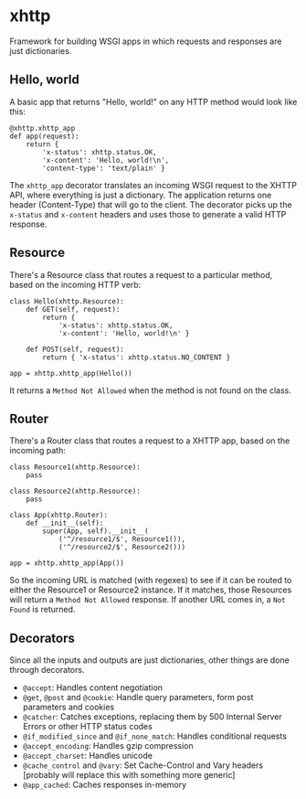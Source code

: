 xhttp
=====

Framework for building WSGI apps in which requests and responses are just dictionaries.

Hello, world
------------

A basic app that returns "Hello, world!" on any HTTP method would look like this:

    @xhttp.xhttp_app
    def app(request):
        return {
            'x-status': xhttp.status.OK,
            'x-content': 'Hello, world!\n',
            'content-type': 'text/plain' }
            
The `xhttp_app` decorator translates an incoming WSGI request to the XHTTP API, where everything is just a dictionary.
The application returns one header (Content-Type) that will go to the client. The decorator picks up the `x-status`
and `x-content` headers and uses those to generate a valid HTTP response.
            
Resource
--------

There's a Resource class that routes a request to a particular method, based on the incoming HTTP verb:

    class Hello(xhttp.Resource):
        def GET(self, request):
            return {
                'x-status': xhttp.status.OK,
                'x-content': 'Hello, world!\n' }
        
        def POST(self, request):
            return { 'x-status': xhttp.status.NO_CONTENT }
    
    app = xhttp.xhttp_app(Hello())

It returns a `Method Not Allowed` when the method is not found on the class.

Router
------

There's a Router class that routes a request to a XHTTP app, based on the incoming path:

    class Resource1(xhttp.Resource):
        pass
        
    class Resource2(xhttp.Resource):
        pass
        
    class App(xhttp.Router):
        def __init__(self):
            super(App, self).__init__(
                ('^/resource1/$', Resource1()),
                ('^/resource2/$', Resource2()))
                
    app = xhttp.xhttp_app(App())

So the incoming URL is matched (with regexes) to see if it can be routed to either the Resource1 or Resource2 instance.
If it matches, those Resources will return a `Method Not Allowed` response. If another URL comes in, a `Not Found` is
returned.

Decorators
----------

Since all the inputs and outputs are just dictionaries, other things are done through decorators.

- `@accept`: Handles content negotiation
- `@get`, `@post` and `@cookie`: Handle query parameters, form post parameters and cookies
- `@catcher`: Catches exceptions, replacing them by 500 Internal Server Errors or other HTTP status codes
- `@if_modified_since` and `@if_none_match`: Handles conditional requests
- `@accept_encoding`: Handles gzip compression
- `@accept_charset`: Handles unicode
- `@cache_control` and `@vary`: Set Cache-Control and Vary headers [probably will replace this with something more generic]
- `@app_cached`: Caches responses in-memory
